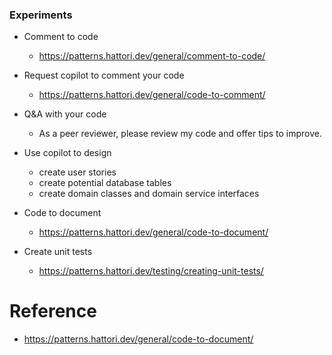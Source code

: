 
### Experiments
- Comment to code
    - https://patterns.hattori.dev/general/comment-to-code/

- Request copilot to comment your code
    - https://patterns.hattori.dev/general/code-to-comment/

- Q&A with your code
    - As a peer reviewer, please review my code and offer tips to improve.

- Use copilot to design
    - create user stories
    - create potential database tables
    - create domain classes and domain service interfaces

- Code to document
    - https://patterns.hattori.dev/general/code-to-document/

- Create unit tests
    - https://patterns.hattori.dev/testing/creating-unit-tests/


# Reference
- https://patterns.hattori.dev/general/code-to-document/